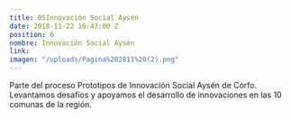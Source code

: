 ```yaml
---
title: 05Innovación Social Aysén
date: 2018-11-22 16:47:00 Z
position: 6
nombre: Innovación Social Aysén
link: 
imagen: "/uploads/Pagina%202811%20(2).png"
---
```


Parte del proceso Prototipos de Innovación Social Aysén de Corfo. Levantamos desafíos y apoyamos el desarrollo de innovaciones en las 10 comunas de la región.   